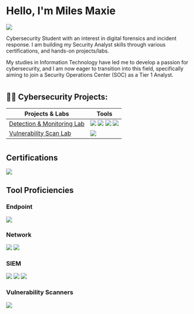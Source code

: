 # Hello, I'm Miles Maxie 
<a href="www.linkedin.com/in/miles-maxie-84b313299/"><img src="https://img.shields.io/badge/-LinkedIn-0072b1?&style=for-the-badge&logo=linkedin&logoColor=white" /></a>


Cybersecurity Student with an interest in digital forensics and incident response. I am building my Security Analyst skills through various certifications, and hands-on projects/labs.	


My studies in Information Technology have led me to develop a passion for cybersecurity, and I am now eager to transition into this field, specifically aiming to join a Security Operations Center (SOC) as a Tier 1 Analyst.
#
<h2>👨‍💻 Cybersecurity Projects:</h2>

| Projects & Labs                                      | Tools       |
|-----------------------------------------------|----------------------------|
|  [Detection & Monitoring Lab](https://github.com/Myles0813/Active-Directory-Lab)   | <img src="https://img.shields.io/badge/-Splunk-000000?style=for-the-badge&logo=Splunk&logoColor=00B4AB" /> <img src="https://img.shields.io/badge/-Sysmon-000000?style=for-the-badge&logo=Windows&logoColor=0078D6" />  <img src="https://img.shields.io/badge/-Kali Linux-557C94?&style=for-the-badge&logo=Kali Linux&logoColor=white" /> <img src="https://img.shields.io/badge/-Active Directory-0052cc?&style=for-the-badge&logo=Active Directory&logoColor=white" />
|  [Vulnerability Scan Lab](https://github.com/Myles0813/Vulnerability-Scan-and-Remediation/blob/main/README.md)  |<img src="https://img.shields.io/badge/-Nessus-000000?&style=for-the-badge&logo=Nessus&logoColor=white" />
#

## Certifications

<div>
<img src="https://img.shields.io/badge/-Security%2B-FF0000?&style=for-the-badge&logo=CompTIA&logoColor=white" /> 
</div>



## Tool Proficiencies

### Endpoint
<div>
    <img src="https://img.shields.io/badge/-Velociraptor-4B275F?&style=for-the-badge&logo=Velociraptor&logoColor=white" />

</div>  


### Network
<div>
    <img src="https://img.shields.io/badge/-Wireshark-1679A7?&style=for-the-badge&logo=Wireshark&logoColor=white" />
    <img src="https://img.shields.io/badge/-Snort-FF5733?&style=for-the-badge&logo=Snort&logoColor=white" />

</div>


### SIEM
<div>
    <img src="https://img.shields.io/badge/-Microsoft_Sentinel-0078D4?&style=for-the-badge&logo=Microsoft&logoColor=white" />
    <img src="https://img.shields.io/badge/-Splunk-000000?&style=for-the-badge&logo=Splunk&logoColor=white" />
    <img src="https://img.shields.io/badge/-Elastic-005571?&style=for-the-badge&logo=Elastic&logoColor=white" />
</div>

### Vulnerability Scanners
<div>
   <img src="https://img.shields.io/badge/-Nessus-000000?&style=for-the-badge&logo=Nessus&logoColor=white" />

</div>
